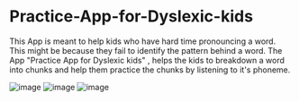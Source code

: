 # Practice-App-for-Dyslexic-kids
This App is meant to help kids who have hard time pronouncing a word. 
This might be because they fail to identify the pattern behind a word. 
The App "Practice App for Dyslexic kids" , helps the kids to breakdown a word into chunks and 
help them practice the chunks by listening to it's phoneme. 

![image](https://user-images.githubusercontent.com/76613993/198863874-807fd9e5-dd0f-4dcf-b1e7-0205f3ba2470.png)
![image](https://user-images.githubusercontent.com/76613993/198863917-bb1facfe-b048-4ceb-8eec-f399cffb051a.png)
![image](https://user-images.githubusercontent.com/76613993/198863880-3ea66172-f551-4669-bd50-08a394112624.png)
